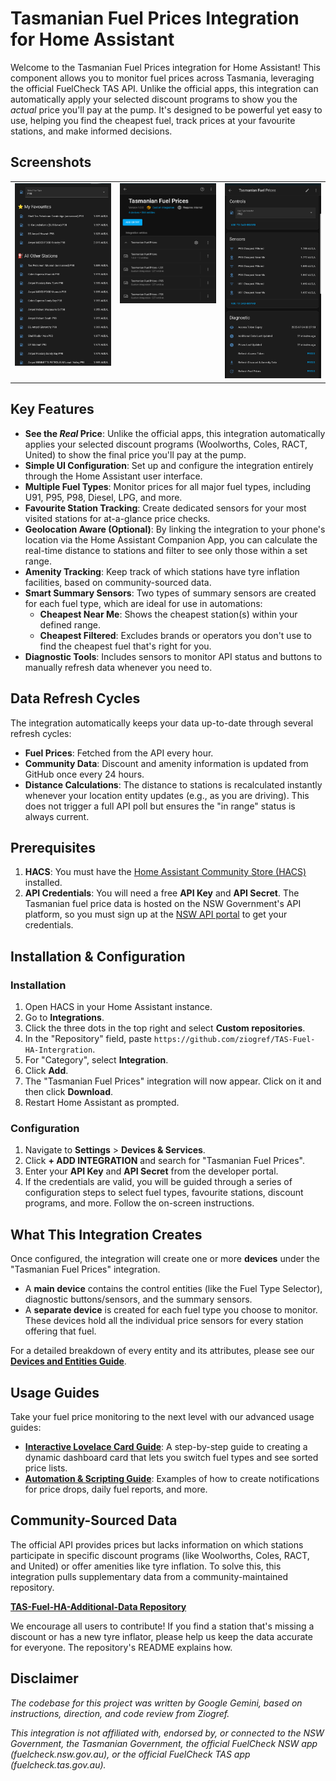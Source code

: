 # Tasmanian Fuel Prices Integration for Home Assistant

Welcome to the Tasmanian Fuel Prices integration for Home Assistant! This component allows you to monitor fuel prices across Tasmania, leveraging the official FuelCheck TAS API. Unlike the official apps, this integration can automatically apply your selected discount programs to show you the *actual* price you'll pay at the pump. It's designed to be powerful yet easy to use, helping you find the cheapest fuel, track prices at your favourite stations, and make informed decisions.

## Screenshots

<table align="center">
  <tr>
    <td valign="top"><img src="https://github.com/ziogref/TAS-Fuel-HA-Intergration/blob/main/assets/lovelace_card.png" width="270" alt="Lovelace Card View"></td>
    <td valign="top"><img src="https://github.com/ziogref/TAS-Fuel-HA-Intergration/blob/main/assets/device_overview.png" width="270" alt="Devices View"></td>
    <td valign="top"><img src="https://github.com/ziogref/TAS-Fuel-HA-Intergration/blob/main/assets/main_device.png" width="270" alt="Main Devices View"></td>
  </tr>
</table>

## Key Features

* **See the *Real* Price**: Unlike the official apps, this integration automatically applies your selected discount programs (Woolworths, Coles, RACT, United) to show the final price you'll pay at the pump.
* **Simple UI Configuration**: Set up and configure the integration entirely through the Home Assistant user interface.
* **Multiple Fuel Types**: Monitor prices for all major fuel types, including U91, P95, P98, Diesel, LPG, and more.
* **Favourite Station Tracking**: Create dedicated sensors for your most visited stations for at-a-glance price checks.
* **Geolocation Aware (Optional)**: By linking the integration to your phone's location via the Home Assistant Companion App, you can calculate the real-time distance to stations and filter to see only those within a set range.
* **Amenity Tracking**: Keep track of which stations have tyre inflation facilities, based on community-sourced data.
* **Smart Summary Sensors**: Two types of summary sensors are created for each fuel type, which are ideal for use in automations:
    * **Cheapest Near Me**: Shows the cheapest station(s) within your defined range.
    * **Cheapest Filtered**: Excludes brands or operators you don't use to find the cheapest fuel that's right for you.
* **Diagnostic Tools**: Includes sensors to monitor API status and buttons to manually refresh data whenever you need to.

## Data Refresh Cycles

The integration automatically keeps your data up-to-date through several refresh cycles:
* **Fuel Prices**: Fetched from the API every hour.
* **Community Data**: Discount and amenity information is updated from GitHub once every 24 hours.
* **Distance Calculations**: The distance to stations is recalculated instantly whenever your location entity updates (e.g., as you are driving). This does not trigger a full API poll but ensures the "in range" status is always current.

## Prerequisites

1.  **HACS**: You must have the [Home Assistant Community Store (HACS)](https://hacs.xyz/) installed.
2.  **API Credentials**: You will need a free **API Key** and **API Secret**. The Tasmanian fuel price data is hosted on the NSW Government's API platform, so you must sign up at the [NSW API portal](https://api.nsw.gov.au/Product/Index/22) to get your credentials.

## Installation & Configuration

### Installation

1.  Open HACS in your Home Assistant instance.
2.  Go to **Integrations**.
3.  Click the three dots in the top right and select **Custom repositories**.
4.  In the "Repository" field, paste `https://github.com/ziogref/TAS-Fuel-HA-Intergration`.
5.  For "Category", select **Integration**.
6.  Click **Add**.
7.  The "Tasmanian Fuel Prices" integration will now appear. Click on it and then click **Download**.
8.  Restart Home Assistant as prompted.

### Configuration

1.  Navigate to **Settings** > **Devices & Services**.
2.  Click **+ ADD INTEGRATION** and search for "Tasmanian Fuel Prices".
3.  Enter your **API Key** and **API Secret** from the developer portal.
4.  If the credentials are valid, you will be guided through a series of configuration steps to select fuel types, favourite stations, discount programs, and more. Follow the on-screen instructions.

## What This Integration Creates

Once configured, the integration will create one or more **devices** under the "Tasmanian Fuel Prices" integration.

* A **main device** contains the control entities (like the Fuel Type Selector), diagnostic buttons/sensors, and the summary sensors.
* A **separate device** is created for each fuel type you choose to monitor. These devices hold all the individual price sensors for every station offering that fuel.

For a detailed breakdown of every entity and its attributes, please see our **[Devices and Entities Guide](DEVICES_AND_ENTITIES.md)**.

## Usage Guides

Take your fuel price monitoring to the next level with our advanced usage guides:

* **[Interactive Lovelace Card Guide](LovelaceCard.md)**: A step-by-step guide to creating a dynamic dashboard card that lets you switch fuel types and see sorted price lists.
* **[Automation & Scripting Guide](AUTOMATIONS.md)**: Examples of how to create notifications for price drops, daily fuel reports, and more.

## Community-Sourced Data

The official API provides prices but lacks information on which stations participate in specific discount programs (like Woolworths, Coles, RACT, and United) or offer amenities like tyre inflation. To solve this, this integration pulls supplementary data from a community-maintained repository.

[**TAS-Fuel-HA-Additional-Data Repository**](https://github.com/ziogref/TAS-Fuel-HA-Additional-Data)

We encourage all users to contribute! If you find a station that's missing a discount or has a new tyre inflator, please help us keep the data accurate for everyone. The repository's README explains how.

## Disclaimer

*The codebase for this project was written by Google Gemini, based on instructions, direction, and code review from Ziogref.*

*This integration is not affiliated with, endorsed by, or connected to the NSW Government, the Tasmanian Government, the official FuelCheck NSW app (fuelcheck.nsw.gov.au), or the official FuelCheck TAS app (fuelcheck.tas.gov.au).*
